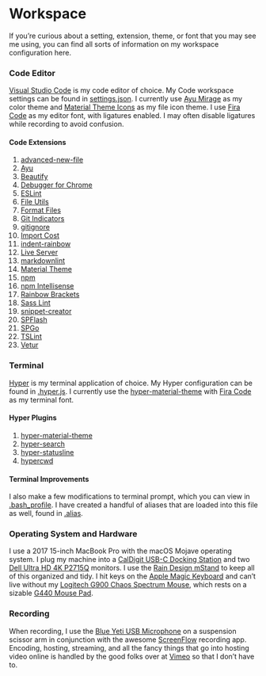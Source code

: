 # Workspace

If you’re curious about a setting, extension, theme, or font that you may see me using, you can find all sorts of information on my workspace configuration here.

### Code Editor

[Visual Studio Code](https://code.visualstudio.com/) is my code editor of choice. My Code workspace settings can be found in [settings.json](settings.json). I currently use [Ayu Mirage](https://marketplace.visualstudio.com/items?itemName=teabyii.ayu) as my color theme and [Material Theme Icons](https://marketplace.visualstudio.com/items?itemName=Equinusocio.vsc-material-theme) as my file icon theme. I use [Fira Code](https://github.com/tonsky/FiraCode) as my editor font, with ligatures enabled. I may often disable ligatures while recording to avoid confusion.

#### Code Extensions

1. [advanced-new-file](https://marketplace.visualstudio.com/items?itemName=patbenatar.advanced-new-file)
2. [Ayu](https://marketplace.visualstudio.com/items?itemName=teabyii.ayu)
3. [Beautify](https://marketplace.visualstudio.com/items?itemName=HookyQR.beautify)
4. [Debugger for Chrome](https://marketplace.visualstudio.com/items?itemName=msjsdiag.debugger-for-chrome)
5. [ESLint](https://marketplace.visualstudio.com/items?itemName=dbaeumer.vscode-eslint)
6. [File Utils](https://marketplace.visualstudio.com/items?itemName=sleistner.vscode-fileutils)
7. [Format Files](https://marketplace.visualstudio.com/items?itemName=jbockle.jbockle-format-files)
8. [Git Indicators](https://marketplace.visualstudio.com/items?itemName=lamartire.git-indicators)
9. [gitignore](https://marketplace.visualstudio.com/items?itemName=codezombiech.gitignore)
10. [Import Cost](https://marketplace.visualstudio.com/items?itemName=wix.vscode-import-cost)
11. [indent-rainbow](https://marketplace.visualstudio.com/items?itemName=oderwat.indent-rainbow)
12. [Live Server](https://marketplace.visualstudio.com/items?itemName=ritwickdey.LiveServer)
13. [markdownlint](https://marketplace.visualstudio.com/items?itemName=DavidAnson.vscode-markdownlint)
14. [Material Theme](https://marketplace.visualstudio.com/items?itemName=Equinusocio.vsc-material-theme)
15. [npm](https://marketplace.visualstudio.com/items?itemName=eg2.vscode-npm-script)
16. [npm Intellisense](https://marketplace.visualstudio.com/items?itemName=christian-kohler.npm-intellisense)
17. [Rainbow Brackets](https://marketplace.visualstudio.com/items?itemName=2gua.rainbow-brackets)
18. [Sass Lint](https://marketplace.visualstudio.com/items?itemName=glen-84.sass-lint)
19. [snippet-creator](https://marketplace.visualstudio.com/items?itemName=nikitaKunevich.snippet-creator)
20. [SPFlash](https://marketplace.visualstudio.com/items?itemName=spiritous.spflash)
21. [SPGo](https://marketplace.visualstudio.com/items?itemName=SiteGo.spgo)
22. [TSLint](https://marketplace.visualstudio.com/items?itemName=eg2.tslint)
23. [Vetur](https://marketplace.visualstudio.com/items?itemName=octref.vetur)

### Terminal

[Hyper](https://hyper.is/) is my terminal application of choice. My Hyper configuration can be found in [.hyper.js](.hyper.js). I currently use the [hyper-material-theme](https://hyper.is/plugins/hyper-material-theme) with [Fira Code](https://github.com/tonsky/FiraCode) as my terminal font.

#### Hyper Plugins

1. [hyper-material-theme](https://github.com/equinusocio/hyper-material-theme)
2. [hyper-search](https://github.com/jaanauati/hyper-search)
3. [hyper-statusline](https://github.com/henrikdahl/hyper-statusline)
4. [hypercwd](https://github.com/hharnisc/hypercwd)

#### Terminal Improvements

I also make a few modifications to terminal prompt, which you can view in [.bash_profile](.bash_profile). I have created a handful of aliases that are loaded into this file as well, found in [.alias](.alias).

### Operating System and Hardware

I use a 2017 15-inch MacBook Pro with the macOS Mojave operating system. I plug my machine into a [CalDigit USB-C Docking Station](https://www.amazon.com/gp/product/B01M1VEEWM/ref=oh_aui_search_detailpage?ie=UTF8&psc=1) and two [Dell Ultra HD 4K P2715Q](https://www.amazon.com/gp/product/B00PC9HFO8/ref=oh_aui_search_detailpage?ie=UTF8&psc=1) monitors. I use the [Rain Design mStand](https://www.amazon.com/gp/product/B01F01DRW6/ref=oh_aui_search_detailpage?ie=UTF8&psc=1) to keep all of this organized and tidy. I hit keys on the [Apple Magic Keyboard](https://www.apple.com/shop/product/MRMH2LL/A/magic-keyboard-with-numeric-keypad-us-english-space-gray?fnode=4c) and can’t live without my [Logitech G900 Chaos Spectrum Mouse](https://www.amazon.com/gp/product/B01CEFEMFW/ref=oh_aui_search_detailpage?ie=UTF8&psc=1), which rests on a sizable [G440 Mouse Pad](https://www.amazon.com/Logitech-G440-Hard-Gaming-Mouse/dp/B01CCQDZVU/ref=sr_1_3?ie=UTF8&qid=1541436384&sr=8-3&keywords=logitech+hard+gaming+mouse+pad).

### Recording

When recording, I use the [Blue Yeti USB Microphone](https://www.amazon.com/gp/product/B002VA464S/ref=oh_aui_search_detailpage?ie=UTF8&psc=1) on a suspension scissor arm in conjunction with the awesome [ScreenFlow](https://www.telestream.net/screenflow/overview.htm) recording app. Encoding, hosting, streaming, and all the fancy things that go into hosting video online is handled by the good folks over at [Vimeo](https://vimeo.com/business) so that I don’t have to.

